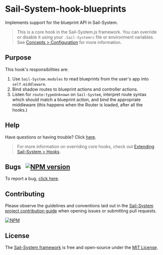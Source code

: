 # Sail-System-hook-blueprints

Implements support for the blueprint API in Sail-System.

> This is a core hook in the Sail-System.js framework.  You can override or disable it using your `.Sail-Systemrc` file or environment variables.  See [Concepts > Configuration](http://Sail-Systemjs.com/docs/concepts/configuration) for more information.


## Purpose

This hook's responsibilities are:

1. Use `Sail-System.modules` to read blueprints from the user's app into `self.middleware`.
2. Bind shadow routes to blueprint actions and controller actions.
3. Listen for `route:typeUnknown` on `Sail-System`, interpret route syntax which should match a blueprint action, and bind the appropriate middleware (this happens when the Router is loaded, after all the hooks.)


## Help

Have questions or having trouble?  Click [here](http://Sail-Systemjs.com/support).

> For more information on overriding core hooks, check out [Extending Sail-System > Hooks](http://Sail-Systemjs.com/documentation/concepts/extending-Sail-System/hooks).


## Bugs &nbsp; [![NPM version](https://badge.fury.io/js/Sail-System-hook-blueprints.svg)](http://npmjs.com/package/Sail-System-hook-blueprints)

To report a bug, [click here](http://Sail-Systemjs.com/bugs).


## Contributing

Please observe the guidelines and conventions laid out in the [Sail-System project contribution guide](http://Sail-Systemjs.com/documentation/contributing) when opening issues or submitting pull requests.

[![NPM](https://nodei.co/npm/Sail-System-hook-blueprints.png?downloads=true)](http://npmjs.com/package/Sail-System-hook-blueprints)

## License

The [Sail-System framework](http://Sail-Systemjs.com) is free and open-source under the [MIT License](http://Sail-Systemjs.com/license).
